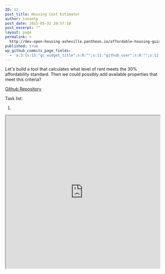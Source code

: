 ```yaml
---
ID: 12
post_title: Housing Cost Estimator
author: conantp
post_date: 2015-05-31 20:57:10
post_excerpt: ""
layout: page
permalink: >
  http://dev-open-housing-asheville.pantheon.io/affordable-housing-guide-for-renters/housing-cost-estimator/
published: true
wp_github_commits_page_fields:
  - 'a:3:{s:15:"gc_widget_title";s:0:"";s:11:"github_user";s:0:"";s:11:"github_repo";s:0:"";}'
---
```

Let's build a tool that calculates what level of rent meets the 30% affordability standard. Then we could possibly add available properties that meet this criteria?

<a href="https://github.com/CodeForAsheville/openhousing-cost-estimator/">Github Repository</a>

Task list:
<ol>
	<li></li>
</ol>
<iframe src="http://codeforasheville.github.io/openhousing-cost-estimator/" width="100%" height="500px"></iframe>